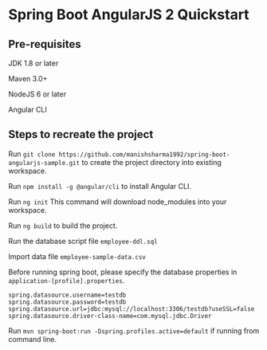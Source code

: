 # Spring Boot AngularJS 2 Quickstart

## Pre-requisites

JDK 1.8 or later

Maven 3.0+

NodeJS 6 or later

Angular CLI

## Steps to recreate the project

Run `git clone https://github.com/manishsharma1992/spring-boot-angularjs-sample.git` to create the project directory into existing workspace.

Run `npm install -g @angular/cli` to install Angular CLI.

Run `ng init` This command will download node_modules into your workspace.

Run `ng build` to build the project.

Run the database script file `employee-ddl.sql`

Import data file `employee-sample-data.csv`

Before running spring boot, please specify the database properties in `application-[profile].properties`.

```
spring.datasource.username=testdb
spring.datasource.password=testdb
spring.datasource.url=jdbc:mysql://localhost:3306/testdb?useSSL=false
spring.datasource.driver-class-name=com.mysql.jdbc.Driver
```

Run `mvn spring-boot:run -Dspring.profiles.active=default` if running from command line.
